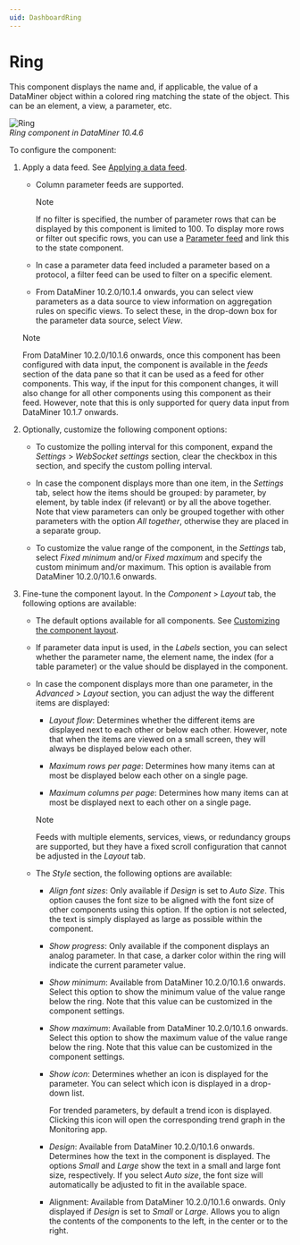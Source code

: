 ```yaml
---
uid: DashboardRing
---
```


# Ring

This component displays the name and, if applicable, the value of a DataMiner object within a colored ring matching the state of the object. This can be an element, a view, a parameter, etc.

![Ring](~/user-guide/images/Ring.png)<br>*Ring component in DataMiner 10.4.6*

To configure the component:

1. Apply a data feed. See [Applying a data feed](xref:Apply_Data_Feed).

   - Column parameter feeds are supported.

     > [!NOTE]
     > If no filter is specified, the number of parameter rows that can be displayed by this component is limited to 100. To display more rows or filter out specific rows, you can use a [Parameter feed](xref:DashboardParameterFeed) and link this to the state component.

   - In case a parameter data feed included a parameter based on a protocol, a filter feed can be used to filter on a specific element.

   - From DataMiner 10.2.0/10.1.4 onwards, you can select view parameters as a data source to view information on aggregation rules on specific views. To select these, in the drop-down box for the parameter data source, select *View*.

   > [!NOTE]
   > From DataMiner 10.2.0/10.1.6 onwards, once this component has been configured with data input, the component is available in the *feeds* section of the data pane so that it can be used as a feed for other components. This way, if the input for this component changes, it will also change for all other components using this component as their feed. However, note that this is only supported for query data input from DataMiner 10.1.7 onwards.

1. Optionally, customize the following component options:

   - To customize the polling interval for this component, expand the *Settings* \> *WebSocket settings* section, clear the checkbox in this section, and specify the custom polling interval.

   - In case the component displays more than one item, in the *Settings* tab, select how the items should be grouped: by parameter, by element, by table index (if relevant) or by all the above together. Note that view parameters can only be grouped together with other parameters with the option *All together*, otherwise they are placed in a separate group.

   - To customize the value range of the component, in the *Settings* tab, select *Fixed minimum* and/or *Fixed maximum* and specify the custom minimum and/or maximum. This option is available from DataMiner 10.2.0/10.1.6 onwards.

1. Fine-tune the component layout. In the *Component* > *Layout* tab, the following options are available:

   - The default options available for all components. See [Customizing the component layout](xref:Customize_Component_Layout).

   - If parameter data input is used, in the *Labels* section, you can select whether the parameter name, the element name, the index (for a table parameter) or the value should be displayed in the component.

   - In case the component displays more than one parameter, in the *Advanced* > *Layout* section, you can adjust the way the different items are displayed:

     - *Layout flow*: Determines whether the different items are displayed next to each other or below each other. However, note that when the items are viewed on a small screen, they will always be displayed below each other.

     - *Maximum rows per page*: Determines how many items can at most be displayed below each other on a single page.

     - *Maximum columns per page*: Determines how many items can at most be displayed next to each other on a single page.

     > [!NOTE]
     > Feeds with multiple elements, services, views, or redundancy groups are supported, but they have a fixed scroll configuration that cannot be adjusted in the *Layout* tab.

   - The *Style* section, the following options are available:

     - *Align font sizes*: Only available if *Design* is set to *Auto Size*. This option causes the font size to be aligned with the font size of other components using this option. If the option is not selected, the text is simply displayed as large as possible within the component.

     - *Show progress*: Only available if the component displays an analog parameter. In that case, a darker color within the ring will indicate the current parameter value.

     - *Show minimum*: Available from DataMiner 10.2.0/10.1.6 onwards. Select this option to show the minimum value of the value range below the ring. Note that this value can be customized in the component settings.

     - *Show maximum*: Available from DataMiner 10.2.0/10.1.6 onwards. Select this option to show the maximum value of the value range below the ring. Note that this value can be customized in the component settings.

     - *Show icon*: Determines whether an icon is displayed for the parameter. You can select which icon is displayed in a drop-down list.

       For trended parameters, by default a trend icon is displayed. Clicking this icon will open the corresponding trend graph in the Monitoring app.

     - *Design*: Available from DataMiner 10.2.0/10.1.6 onwards. Determines how the text in the component is displayed. The options *Small* and *Large* show the text in a small and large font size, respectively. If you select *Auto size*, the font size will automatically be adjusted to fit in the available space.

     - Alignment: Available from DataMiner 10.2.0/10.1.6 onwards. Only displayed if *Design* is set to *Small* or *Large*. Allows you to align the contents of the components to the left, in the center or to the right.
